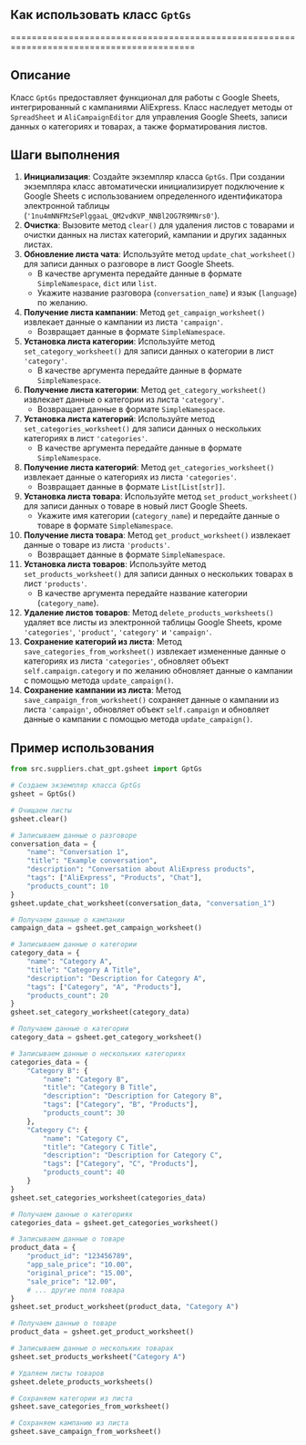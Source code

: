 ## Как использовать класс `GptGs`
=========================================================================================

Описание
-------------------------
Класс `GptGs` предоставляет функционал для работы с Google Sheets, интегрированный с кампаниями AliExpress. 
Класс наследует методы от `SpreadSheet` и `AliCampaignEditor` для управления Google Sheets, 
записи данных о категориях и товарах, а также форматирования листов.

Шаги выполнения
-------------------------
1. **Инициализация**: Создайте экземпляр класса `GptGs`. При создании экземпляра класс автоматически инициализирует подключение к Google Sheets с использованием определенного идентификатора электронной таблицы (`'1nu4mNNFMzSePlggaaL_QM2vdKVP_NNBl2OG7R9MNrs0'`).
2. **Очистка**: Вызовите метод `clear()` для удаления листов с товарами и очистки данных на листах категорий, кампании и других заданных листах.
3. **Обновление листа чата**: Используйте метод `update_chat_worksheet()` для записи данных о разговоре в лист Google Sheets. 
    - В качестве аргумента передайте данные в формате `SimpleNamespace`, `dict` или `list`.
    - Укажите название разговора (`conversation_name`) и язык (`language`) по желанию. 
4. **Получение листа кампании**: Метод `get_campaign_worksheet()` извлекает данные о кампании из листа `'campaign'`.
    - Возвращает данные в формате `SimpleNamespace`.
5. **Установка листа категории**: Используйте метод `set_category_worksheet()` для записи данных о категории в лист `'category'`.
    - В качестве аргумента передайте данные в формате `SimpleNamespace`.
6. **Получение листа категории**: Метод `get_category_worksheet()` извлекает данные о категории из листа `'category'`.
    - Возвращает данные в формате `SimpleNamespace`.
7. **Установка листа категорий**: Используйте метод `set_categories_worksheet()` для записи данных о нескольких категориях в лист `'categories'`.
    - В качестве аргумента передайте данные в формате `SimpleNamespace`.
8. **Получение листа категорий**: Метод `get_categories_worksheet()` извлекает данные о категориях из листа `'categories'`.
    - Возвращает данные в формате `List[List[str]]`.
9. **Установка листа товара**: Используйте метод `set_product_worksheet()` для записи данных о товаре в новый лист Google Sheets.
    - Укажите имя категории (`category_name`) и передайте данные о товаре в формате `SimpleNamespace`.
10. **Получение листа товара**: Метод `get_product_worksheet()` извлекает данные о товаре из листа `'products'`.
    - Возвращает данные в формате `SimpleNamespace`.
11. **Установка листа товаров**: Используйте метод `set_products_worksheet()` для записи данных о нескольких товарах в лист `'products'`.
    - В качестве аргумента передайте название категории (`category_name`).
12. **Удаление листов товаров**: Метод `delete_products_worksheets()` удаляет все листы из электронной таблицы Google Sheets, кроме `'categories'`, `'product'`, `'category'` и `'campaign'`.
13. **Сохранение категорий из листа**: Метод `save_categories_from_worksheet()` извлекает измененные данные о категориях из листа `'categories'`, обновляет объект `self.campaign.category` и по желанию обновляет данные о кампании с помощью метода `update_campaign()`.
14. **Сохранение кампании из листа**: Метод `save_campaign_from_worksheet()` сохраняет данные о кампании из листа `'campaign'`, обновляет объект `self.campaign` и обновляет данные о кампании с помощью метода `update_campaign()`.

Пример использования
-------------------------

```python
from src.suppliers.chat_gpt.gsheet import GptGs

# Создаем экземпляр класса GptGs
gsheet = GptGs()

# Очищаем листы
gsheet.clear()

# Записываем данные о разговоре
conversation_data = {
    "name": "Conversation 1",
    "title": "Example conversation",
    "description": "Conversation about AliExpress products",
    "tags": ["AliExpress", "Products", "Chat"],
    "products_count": 10
}
gsheet.update_chat_worksheet(conversation_data, "conversation_1")

# Получаем данные о кампании
campaign_data = gsheet.get_campaign_worksheet()

# Записываем данные о категории
category_data = {
    "name": "Category A",
    "title": "Category A Title",
    "description": "Description for Category A",
    "tags": ["Category", "A", "Products"],
    "products_count": 20
}
gsheet.set_category_worksheet(category_data)

# Получаем данные о категории
category_data = gsheet.get_category_worksheet()

# Записываем данные о нескольких категориях
categories_data = {
    "Category B": {
        "name": "Category B",
        "title": "Category B Title",
        "description": "Description for Category B",
        "tags": ["Category", "B", "Products"],
        "products_count": 30
    },
    "Category C": {
        "name": "Category C",
        "title": "Category C Title",
        "description": "Description for Category C",
        "tags": ["Category", "C", "Products"],
        "products_count": 40
    }
}
gsheet.set_categories_worksheet(categories_data)

# Получаем данные о категориях
categories_data = gsheet.get_categories_worksheet()

# Записываем данные о товаре
product_data = {
    "product_id": "123456789",
    "app_sale_price": "10.00",
    "original_price": "15.00",
    "sale_price": "12.00",
    # ... другие поля товара
}
gsheet.set_product_worksheet(product_data, "Category A")

# Получаем данные о товаре
product_data = gsheet.get_product_worksheet()

# Записываем данные о нескольких товарах
gsheet.set_products_worksheet("Category A")

# Удаляем листы товаров
gsheet.delete_products_worksheets()

# Сохраняем категории из листа
gsheet.save_categories_from_worksheet()

# Сохраняем кампанию из листа
gsheet.save_campaign_from_worksheet()
```